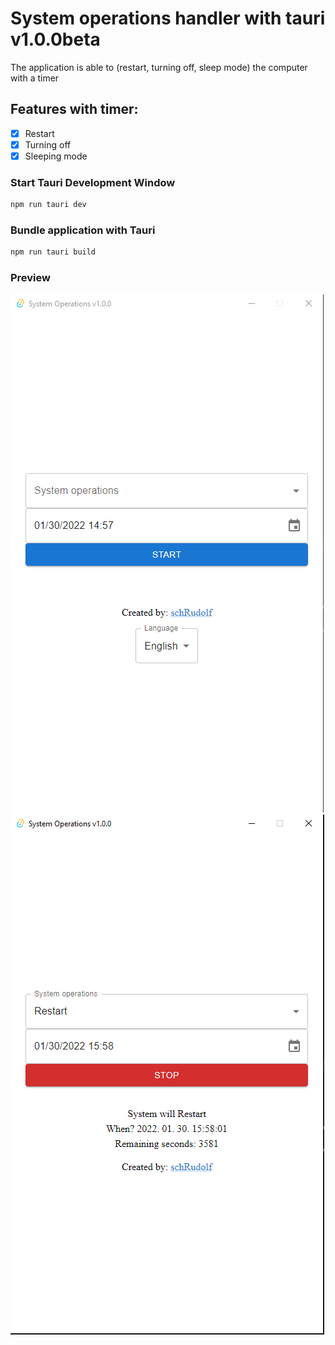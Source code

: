 # System operations handler with tauri v1.0.0beta

The application is able to (restart, turning off, sleep mode) the computer with a timer

## Features with timer:
- [x] Restart
- [x] Turning off
- [x] Sleeping mode

### Start Tauri Development Window

```sh
npm run tauri dev
```

### Bundle application with Tauri

```sh
npm run tauri build
```

### Preview
<img src="https://raw.githubusercontent.com/schrudolf/tauri-system-operations/main/system-operations/public/so-01.png?raw=true" />
<img src="https://raw.githubusercontent.com/schrudolf/tauri-system-operations/main/system-operations/public/so-02.png?raw=true" />